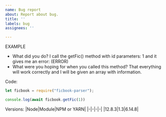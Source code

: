 ```yaml
---
name: Bug report
about: Report about bug.
title: ''
labels: bug
assignees: ''

---
```


EXAMPLE
- What did you do?
I call the getFic() method with id parameters: 1 and it gives me an error: (ERROR)
- What were you hoping for when you called this method?
That everything will work correctly and I will be given an array with information.

Code:
```js
let ficbook = require("ficbook-parser");

console.log(await ficbook.getFic(1))
```
Versions:
|Node|Module|NPM or YARN|
|-|-|-|-|
|12.8.3|1.3|6.14.8|
